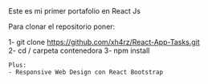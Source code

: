 ##
Este es mi primer portafolio en React Js

Para clonar el repositorio poner:

1- git clone https://github.com/xh4rz/React-App-Tasks.git <br>
2- cd / carpeta contenedora
3- npm install

```
Plus:
- Responsive Web Design con React Bootstrap
```
